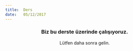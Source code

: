 ```yaml
---
title:  Ders
date:   05/12/2017
---
```


### <center>Biz bu derste üzerinde çalışıyoruz.</center>
<center>Lütfen daha sonra gelin.</center>